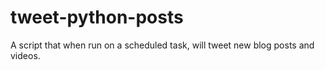 # tweet-python-posts
A script that when run on a scheduled task, will tweet new blog posts and videos.
